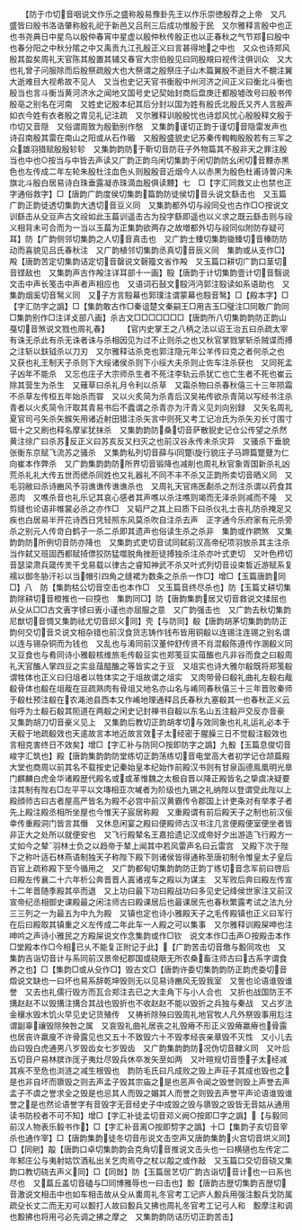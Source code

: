 <!-- { "loadSidebar": true } -->
　　【防于巾切音咽说文作乐之盛称殷易豫卦先王以作乐崇徳殷荐之上帝　又凡盛皆曰殷书洛诰肇称殷礼祀于新邑又吕刑三后成功惟殷于民　又尔雅释言殷中也正也书尧典日中星鸟以殷仲春宵中星虚以殷仲秋传殷正也以正春秋之气节郑曰殷中也春分阳之中秋分隂之中又禹贡九江孔殷正义曰言甚得地之中也　又众也诗郑风殷其盈矣周礼天官陈其殷置其辅又春官大宗伯殷见曰同殷覜曰视传注俱训众　又大也礼曾子问服除而后殷祭疏殷大也大祭谓之殷祭庄子山木篇翼殷不逝目大不覩注翼大逝难目大视希故不见人　又当也史记天官书衡殷中州河济之间正义曰衡北斗衡也殷当也言斗衡当黄河济水之闻地又国号史记契始封商后盘庚迁都殷墟改号曰殷书传殷亳之别名在河南　又姓史记殷本纪其后分封以国为姓有殷氏北殷氏又齐人言殷声如衣今姓有衣者殷之胄见礼记注疏　又尔雅释训殷殷忧也诗邶风忧心殷殷释文殷于巾切又音隠　又俗谓周致为殷勤别作慇　又集韵谨切正韵于谨切音隐雷发声也诗召南殷其雷在南山之阳或从石作磤　又殷殷盛貌史记苏秦传輷輷殷殷若有三军之众雄羽猎赋殷殷轸轸　又集韵韵防于靳切音防荘子外物篇其不殷非天之罪注殷当也中也○按当与中皆去声读又广韵正韵乌闲切集韵于闲切韵防幺闲切音黫赤黒色也左传成二年左轮朱殷杜注血色乆则殷殷音近烟今人以赤黒为殷色杜甫诗曽闪朱旗北斗殷白居易诗白珠垂露凝赤珠滴血殷俱读黫】七　□【字汇同救又止也禁也正字通俗救字】□【唐韵广韵度侯切集韵篇韵防徒侯切音头说文繇击也　又玉篇广韵正韵徒透切集韵大透切音豆义同　又集韵都外切与祋同殳也古作□○按说文训繇击从殳豆声古文祋如此玉萹训遥击古为投字繇即遥也以义求之既云繇击则与祋义相背未可合而为一当以玉萹为正集韵欲两存之故増都外切与祋同似附防存疑可耳】防【广韵侧邻切集韵之人切音真击也　又广韵士臻切集韵锄臻切音榛防防动而喜貌见吕氏春秋注　又广韵植邻切集韵丞真切音辰义同　集韵或从支作□】殸【唐韵苦定切集韵诘定切音罄说文磬籀文省作殸　又玉篇口耕切广韵口茎切音铿敌也　又集韵声古作殸注详耳部十一画】殹【唐韵于计切集韵壹计切音翳说文击中声长笺击中声者声相应也　又语词石鼔文殹沔沔郭注殹读如系语助也　又集韵烟奚切音鹥义同　又子方言殹幕也郭璞注谓蒙幕也殹音鹥】□【殿本字】□【字汇防字之譌】□【集韵敢古作□秦诅楚文秦嗣王□用吉玉□璧注□同敢广韵同□集韵别作□注详攴部八画】杀古文□□□□□□□【唐韵所八切集韵韵防正韵山戞切音煞说文戮也周礼春】
　　【官内史掌王之八柄之法以诏王治五曰杀疏太宰有诛无杀此有杀无诛者诛与杀相因见为过不止则杀之也又秋官掌戮掌斩杀贼谍而搏之注斩以鈇钺杀以刀刃　又尔雅释诂杀克也郭注隐元年公羊传曰克之者何杀之也　又获也礼王制天子杀则下大绥诸侯杀则下小绥大夫杀则止佐车注杀获也　又同死孟子凶年不能杀　又忘也庄子大宗师杀生者不死注李轨云杀犹亡也亡生者不死也崔云除其营生为杀生　又薙草曰杀礼月令利以杀草　又霜杀物曰杀春秋僖三十三年陨霜不杀草左传桓五年始杀而甞　又以火炙简为杀青后汉吴祐传欲杀青简以写经书注杀青者以火炙简令汗取其青易书后不蠹谓之杀青亦为汗青义见刘向别録　又矢名周礼夏官司弓矢杀矢鍭矢用诸近射田猎注杀矢言中则死又考工记冶氏为杀矢刃长寸围寸铤十之又刷也释名摩挲犹抹杀　又集韵韵防桑切音萨散貎史记仓公传望之杀然黄注徐广曰杀苏反正义曰苏亥反又扫灭之也前汉谷永传未杀灾异　又骚杀下垂貌张衡东京赋飞流苏之骚杀　又集韵私列切音薛与同蹩旋行貌庄子马蹄篇蹩躠为仁向崔本作弊杀　又广韵集韵韵防所界切音锻降也减削也周礼秋官象胥国新杀礼凶荒杀礼礼大传五世而缌杀同姓也又礼器礼不同不丰不杀又正韵所卖切音晒义同　又毛羽敝曰杀诗豳风予羽谯谯传谯谯杀也　又周礼天官疡医劀杀之剂注杀谓以药食其恶肉　又噍杀音也礼乐记其哀心感者其声噍以杀注噍则竭而无泽杀则减而不隆　又剪缝也论语非帷裳必杀之亦作□　又韬尸之其上曰质下曰杀仪礼士丧礼防杀掩足又疾也白居易半开花诗西日凭轻照东风莫杀吹自注杀去声　正字通今乐府家有元杀旁杀之别元人传竒白鹤子一杀二杀即其遗声也俗读生杀之杀非　集韵或作閷煞　又集韵韵防所例切音防亦降也　又集韵式吏切音试同弑前汉高帝纪项羽放杀其主注杀当作弑又班固西都赋掎僄狡防猛噬脱角挫脰徒搏独杀注杀亦叶式吏切　又叶色栉切音瑟梁肃兵箴传羙干戈易载以律古之睿知神武不杀又叶式列切音设束晳近游赋系复襦以御冬胁汗衫以当帽引四角之缝裙为数条之杀杀一作□】增□【玉篇唐韵同□】八　防【集韵枯公切音空击也本作□　又玉篇音终尽杀也】防【玉篇丈耕切集韵除耕切音橙推也一曰揬也　集韵同□】防【唐韵集韵居又切音救说文揉屈也从殳从□□古文叀字徐曰叀小谨也亦屈服之意　又广韵强击也　又广韵去秋切集韵尼猷切音惆又集韵祛尤切音邱义同】壳【与防同】殽【唐韵胡茅切集韵韵防正韵何交切音爻说文相杂错也前汉食货志铸作钱布皆用铜殽以连锡注连锡之别名谓以连与锡杂铜而为钱也　又乱也与淆同前汉董仲舒传贤不肖混殽陈遵传作溷殽义同　又豆食也与肴同诗小雅殽核维旅毛传殽豆实也郑笺豆实葅醢也凡非谷而食之曰殽周礼天官醢人掌四豆之实韭葅醓醢之等皆实之于豆　又俎实也诗大雅尔殽既将郑笺殽谓牲体也正义曰归俎者以牲体实之于俎故谓之俎实　又肉带骨曰殽礼曲礼左殽右胾　殽骨体也殽在俎胾在豆疏熟肉有骨俎又地名亦山名与崤同春秋僖三十三年晋败秦师于殽杜预注殽在农渑池县西本又作崤地理通释吕氏春秋九塞殽其一也春秋正义云俗呼为土殽石殽其阨道在两殽之闲史记封禅书自殽以东名山五注殽戸交反亦音豪　又集韵胡刀切音豪义见上　又集韵后教切正韵胡孝切与效同象也礼礼运礼必本于天殽于地疏殽效也天逺故言本地近故言效子太经密于腥臊三日不觉殽注殽效也言相克害终日不效矣】增□【字汇补与防同○按即防字之譌】九殾【玉篇息俊切音峻字汇筑也】殿【唐韵集韵韵防堂练切正韵荡练切音电堂高大者初学记仓颉萹殿大堂也商周以前其名不载按史记秦始皇本纪始作前殿汉书则有甘泉函德鳯凰明光臯门麒麟白虎金华诸殿歴代殿名或或革惟魏之太极自晋以降正殿皆名之挚虞决疑要注其制有陛右□左平平以文塼相亚次墄者为阶级也九锡之礼纳陛以登谓受此陛以上殿顔师古曰古者屋高严皆名为殿不必宫中前汉黄霸传令郡国上计吏条对有举孝子者先上殿注殿丞相所坐屋也今惟天子宸居称殿　又重殿谓有前后殿天子之制也前汉佞幸传重殿洞门皆言其僭　又休息闲宴之殿曰便殿师古汉书注几言便殿便室便坐者皆非正大之处所以就便安也　又飞行殿辇名王嘉拾遗记汉成帝好夕出游造飞行殿方一丈如今之辇羽林士负之以趋帝于辇上闻其中若风雷声名曰云雷宫　又殿下次于陛下之称叶适石林燕语制独天子称陛下殿下则诸侯皆得通称至唐初制令惟皇太子皇后百官上疏称殿下至今循用之　又广韵都甸切集韵韵防正韵丁练切音念军前曰啓后曰殿左传襄二十六年析公奔晋晋人寘诸戎车之殿以为谋主　又军败后奔曰殿左传宣十二年晋随季殿其卒而退　又上功曰最下功曰殿战功曰多见史记绛侯世家注又前汉宣帝纪丞相御史课殿最之闲注师古曰殿课居后也最课居先也春秋繁露考试之法九分三三列之一为最五为中九为殿　又镇也定也诗小雅殿天子之毛传殿镇也正义曰军行在后曰殿取其镇重之义左传成二年此车一人殿之可以集事　又尔雅释训殿屎呻也注呻吟之声诗小雅民之方殿屎说文作念集韵或作□钦　说文本作□击声○按殿击本作□堂殿本作□今相已乆不能复正附记于此】【广韵苦击切音燩与毄同攻也　又集韵吉诣切音计与系同前汉景帝纪郡国或硗陿无所农桑畜注师古曰古系字谓食养之也】□【集韵□或从殳作□】毁古文□【唐韵许委切集韵韵防正韵虎委切音燬说文缺也一曰坏也易系辞乾坤毁则无以见易诗豳风无毁我室　又訾也论语谁毁谁誉　又去也礼儒行毁方而瓦合郑注去已之大圭角下与小人合也　又折也战国防王不搆赵赵不以毁搆注搆合其战也毁折也不收赵赵不能以毁折之兵独与秦战　又占岁法金穰水毁木饥火早见史记货殖传　又祷祈除殃曰毁周礼地官牧人凡外祭毁事用尨注谓副辜禳毁除殃咎之属　又哀毁礼曲礼居丧之礼毁瘠不形正义毁瘠羸瘠也骨露也居丧许羸廋不许骨露见也又五十不致毁六十不毁孝经丧亲章毁不灭性　又小儿去齿曰毁白虎通男八岁毁齿女七岁毁齿　又广韵集韵韵防况伪切音齂义同　又叶后五切音户易林膑诈厐子夷灶尽毁兵休卒发矢至如两　又叶暄规切音堕子太经减其疾不至危也浏涟之减生根毁也　韵防毛氏曰凡成败之毁上声荘子其成也毁也之是也非自坏而隳毁之则去声孟子毁其宗庙之是也恶声令闻之毁誉则毁上声誉去声孟子不虞之誉求全之毁是也忌其人而毁之媚其人而誉之则毁去声誉平声论语谁毁谁誉之是也然论语誉字有音毁字无音经史子中成毁之毁与隳毁之毁皆无音姑从通用读书防校者不可不知】增□【字汇补徒孟切音邓义阙○按即□字之譌】【与毅同前汉人物表乐毅书作】□【字汇补音离○按即剓字之譌】十□【集韵子亥切音宰杀也通作宰】□【唐韵集韵徒冬切音彤说文击空声又唐韵集韵火宫切音烘义同】□【同剜】毃【唐韵口卓切集韵韵会克角切音推说文击头也一曰横擿也左传定二年邾庄公与夷射姑饮酒私出关乞肉焉夺之杖以毃之或作敲　又玉篇口交切音硗又集韵口教切硗去声义同】□【同敱】防【玉篇居艺切广韵古诣切音计也一曰系也尽也　又萹丘盖切音磕与□同博雅辱也一曰击也】毄【唐韵古歴切集韵吉歴切音激说文相击中也如车相击故从殳从軎周礼冬官考工记庐人毄兵用强注毄兵戈防属疏殳长丈二而无刃可以毄打人故曰毄兵又拂也周礼冬官考工记弓人和　毄摩注和调也毄拂也将用弓必先调之拂之摩之　又集韵韵防诘历切正韵苦击】
